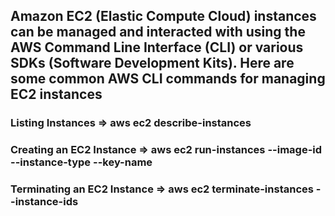 ## Amazon EC2 (Elastic Compute Cloud) instances can be managed and interacted with using the AWS Command Line Interface (CLI) or various SDKs (Software Development Kits). Here are some common AWS CLI commands for managing EC2 instances

### Listing Instances => aws ec2 describe-instances

### Creating an EC2 Instance => aws ec2 run-instances --image-id <my-ami-id> --instance-type <instance-type> --key-name <my-key-pair-name>

### Terminating an EC2 Instance => aws ec2 terminate-instances --instance-ids <instance-id>

